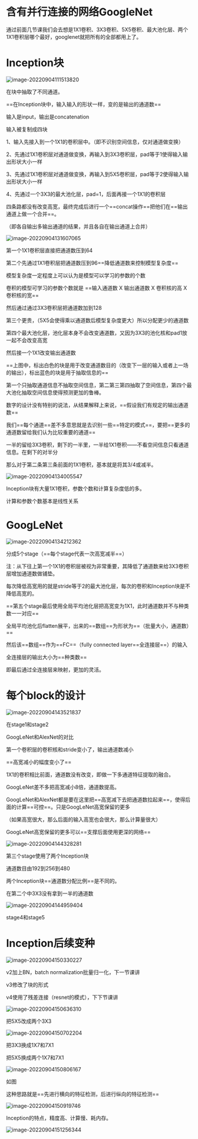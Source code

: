 # 含有并行连接的网络GoogleNet

通过前面几节课我们会去想是1X1卷积、3X3卷积、5X5卷积、最大池化层、两个1X1卷积层哪个最好，googlenet就把所有的全部都用上了。

# Inception块

![image-20220904111513820](D:\论文\截图\image-20220904111513820.png)

在块中抽取了不同通道。



==在Inception块中，输入输入的形状一样，变的是输出的通道数==



输入是input，输出是concatenation

输入被复制成四块

1、输入先接入到一个1X1的卷积层中。（即不识别空间信息，仅对通道做变换）

2、先通过1X1卷积层对通道做变换，再输入到3X3卷积层，pad等于1使得输入输出形状大小一样

3、先通过1X1卷积层对通道做变换，再输入到5X5卷积层，pad等于2使得输入输出形状大小一样

4、先通过一个3X3的最大池化层，pad=1，后面再接一个1X1的卷积层



四条路都没有改变高宽，最终完成后进行一个==concat操作==把他们在==输出通道上做一个合并==。

（即各自输出多输出通道的结果，并且各自在输出通道上合并）

![image-20220904131607065](D:\论文\截图\image-20220904131607065.png)

第一个1X1卷积层直接把通道数压到64

第二个先通过1X1卷积层把通道数压到96==降低通道数来控制模型复杂度==

模型复杂度一定程度上可以认为是模型可以学习的参数的个数

卷积的模型可学习的参数个数就是   ==输入通道数  X  输出通道数  X  卷积核的高   X  卷积核的宽==

然后通过通过3X3卷积层把通道数加到128

第三个更贵，（5X5会使得乘以通道数后模型复杂度更大）所以分配更少的通道数

第四个最大池化层，池化层本身不会改变通道数，又因为3X3的池化核和pad1放一起不会改变高宽

然后接一个1X1改变输出通道数





==上图中，标出白色的块是用于改变通道数目的（改变下一层的输入或者上一场的输出），标出蓝色的块是用于抽取信息的==

第一个只抽取通道信息不抽取空间信息，第二第三第四抽取了空间信息，第四个最大池化抽取空间信息使得预测更加的鲁棒。



数字的设计没有特别的说法，从结果解释上来说，==假设我们有规定的输出通道数==

我们==每个通道==差不多意思就是去识别一些==特定的模式==，要把==更多的通道数留给我们认为比较重要的通道==

一半的留给3X3卷积，剩下的一半里，一半给1X1卷积——不看空间信息只看通道信息。在剩下的对半分

那么对于第二条第三条前面的1X1卷积，基本就是将其3/4或减半。

![image-20220904134005547](D:\论文\截图\image-20220904134005547.png)

Inception块有大量1X1卷积，参数个数和计算复杂度低的多。

计算和参数个数基本是线性关系

# GoogLeNet

![image-20220904134212362](D:\论文\截图\image-20220904134212362.png)

分成5个stage（==每个stage代表一次高宽减半==）

注：从下往上第一个1X1的卷积层被视为非常重要，其降低了通道数来给3X3卷积层增加通道数做铺垫。



每次降低高宽用的就是stride等于2的最大池化层，每次的卷积和Inception块是不降低高宽的。



==第五个stage最后使用全局平均池化层把高宽变为1X1，此时通道数并不与种类数一一对应==

全局平均池化后flatten展平，出来的==数组==为形状为==（批量大小，通道数）==

然后该==数组==作为==FC==（fully connected layer==全连接层==）的输入

全连接层的输出大小为==种类数==

即最后通过全连接层来映射，更加的灵活。

# 每个block的设计

![image-20220904143521837](D:\论文\截图\image-20220904143521837.png)

在stage1和stage2

GoogLeNet和AlexNet的对比

第一个卷积层的卷积核和stride变小了，输出通道数减小

==高宽减小的幅度变小了==



1X1的卷积相比前面，通道数没有改变，即做一下多通道特征提取的融合。



GoogLeNet差不多把高宽减小8倍，通道数提高。

GoogLeNet和AlexNet都是要在这里把==高宽减下去把通道数拉起来==，使得后面的计算==可控==。只是GoogLeNet高宽保留的更多

（如果高宽很大，那么后面的输入高宽也会很大，那么计算量很大）

GoogLeNet高宽保留的更多可以==支撑后面使用更深的网络==

![image-20220904144328281](D:\论文\截图\image-20220904144328281.png)

第三个stage使用了两个Inception块

通道数目由192到256到480

两个Inception块==通道数分配比例==是不同的。

在第二个中3X3没有拿到一半的通道数

![image-20220904144959404](D:\论文\截图\image-20220904144959404.png)

stage4和stage5   

# Inception后续变种

![image-20220904150330227](D:\论文\截图\image-20220904150330227.png)

v2加上BN，batch normalization批量归一化，下一节课讲

v3修改了块的形式

v4使用了残差连接（resnet的模式），下下节课讲

![image-20220904150636310](D:\论文\截图\image-20220904150636310.png)

把5X5改成两个3X3

![image-20220904150702204](D:\论文\截图\image-20220904150702204.png)

把3X3换成1X7和7X1

把5X5换成两个1X7和7X1

![image-20220904150806167](D:\论文\截图\image-20220904150806167.png)

如图

这种思路就是==先进行横向的特征检测，后进行纵向的特征检测==

![image-20220904150919746](D:\论文\截图\image-20220904150919746.png)

Inception的特点，精度高、计算慢、耗内存。

![image-20220904151256344](D:\论文\截图\image-20220904151256344.png)





















